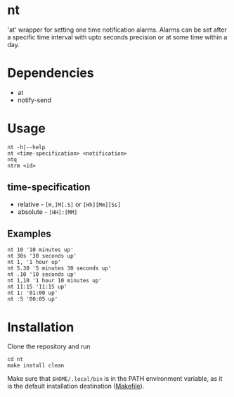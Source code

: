 # nt

'at' wrapper for setting one time notification alarms. Alarms can be set after
a specific time interval with upto seconds precision or at some time within a
day.

# Dependencies

* at
* notify-send

# Usage

```
nt -h|--help
nt <time-specification> <notification>
ntq
ntrm <id>
```

## time-specification

* relative - `[H,]M[.S]` or `[Hh][Mm][Ss]`
* absolute - `[HH]:[MM]`

## Examples

```
nt 10 '10 minutes up'
nt 30s '30 seconds up'
nt 1, '1 hour up'
nt 5.30 '5 minutes 30 seconds up'
nt .10 '10 seconds up'
nt 1,10 '1 hour 10 minutes up'
nt 11:15 '11:15 up'
nt 1: '01:00 up'
nt :5 '00:05 up'
```

# Installation

Clone the repository and run
```
cd nt
make install clean
```
Make sure that `$HOME/.local/bin` is in the PATH environment variable, as it is
the default installation destination ([Makefile](Makefile)).
